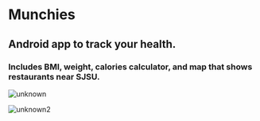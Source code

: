 # Munchies

## Android app to track your health. 
### Includes BMI, weight, calories calculator, and map that shows restaurants near SJSU. 
![unknown](https://user-images.githubusercontent.com/42979064/173188483-72779f28-30c4-43b3-afea-b8460074e1c0.png)

![unknown2](https://user-images.githubusercontent.com/42979064/173188493-8a40828c-fef2-4549-a837-82619715d822.png)

